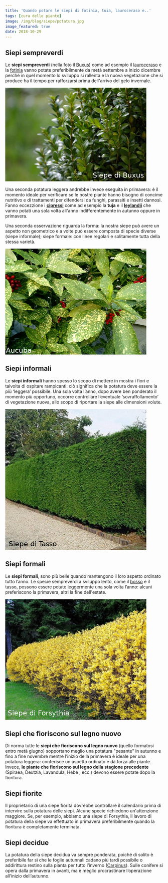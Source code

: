```yaml
---
title: 'Quando potare le siepi di fotinia, tuia, lauroceraso e..'
tags: [cura delle piante]
image: /img/blog/siepe/potatura.jpg
image_featured: true
date: 2018-10-29
---
```

## Siepi sempreverdi
Le **siepi sempreverdi** (nella foto il [Buxus](/consigli-di-giardinaggio/siepe-quale-scegliere "scopri le caratteristiche della siepe")) come ad esempio il [lauroceraso](/consigli-di-giardinaggio/siepe-quale-scegliere "scopri le caratteristiche della siepe") e la [fotinia](/consigli-di-giardinaggio/siepe-quale-scegliere "scopri le caratteristiche della siepe") vanno potate preferibilmente da metà settembre a inizio dicembre perché in quel momento lo sviluppo si rallenta e la nuova vegetazione che si produce ha il tempo per rafforzarsi prima dell'arrivo del gelo invernale.

![siepe-di-buxus](/img/posts/siepe-di-buxus.jpg  "La potatura della siepe di buxus")

Una seconda potatura leggera andrebbe invece eseguita in primavera: è il momento ideale per verificare se le nostre piante hanno bisogno di concime nutritivo e di trattamenti per difendersi da funghi, parassiti e insetti dannosi.
Fanno eccezzione i **[cipressi](/consigli-di-giardinaggio/siepe-quale-scegliere "scopri le caratteristiche della siepe")** come ad esempio la **tuja** e il **[leylandii](/consigli-di-giardinaggio/siepe-quale-scegliere "scopri le caratteristiche della siepe")** che vanno potati una sola volta all'anno indifferentemente in autunno oppure in primavera.

Una seconda osservazione riguarda la forma: la nostra siepe può avere un aspetto non geometrico e a volte può essere composta di specie diverse (siepe informale); siepe formale: con linee regolari e solitamente tutta della stessa varietà.

![siepe-di-aucuba](/img/posts/siepe-di-aucuba.jpg  "La potatura della siepe di aucuba")

## Siepi informali
Le **siepi informali** hanno spesso lo scopo di mettere in mostra i fiori e talvolta di ospitare rampicanti: ciò significa che la potatura deve essere la più ‘leggera’ possibile.
Una sola volta l’anno, dopo avere ben ponderato il momento più opportuno, occorre controllare l’eventuale ‘sovraffollamento’ di vegetazione nuova, allo scopo di riportare la siepe alle dimensioni volute.

![siepe-di-tasso](/img/posts/siepe-di-tasso.jpg  "La potatura della siepe di tasso")

## Siepi formali
Le **siepi formali**, sono più belle quando mantengono il loro aspetto ordinato tutto l’anno.
Le specie sempreverdi a sviluppo lento, come il [bosso](/consigli-di-giardinaggio/siepe-quale-scegliere "scopri le caratteristiche della siepe") e il tasso, possono essere potate leggermente una sola volta l’anno: alcuni preferiscono la primavera, altri la fine dell'estate.

![siepe-di-forsythia](/img/posts/siepe-di-forsythia.jpg  "La potatura della siepe di forsytia")

## Siepi che fioriscono sul legno nuovo
Di norma tutte le **siepi che fioriscono sul legno nuovo** (quello formatosi entro metà giugno) sopportano meglio una potatura "pesante" in autunno e fino a fine novembre mentre l’inizio della primavera è ideale per una potatura leggera: conferisce un aspetto ordinato e dà forza alle piante.
Invece, **le piante che fioriscono sul legno della stagione precedente** (Spiraea, Deutzia, Lavandula, Hebe , ecc.) devono essere potate dopo la fioritura.

## Siepi fiorite
Il proprietario di una siepe fiorita dovrebbe controllare il calendario prima di intervire sulla potatura delle siepi. Alcune specie richiedono un'attenzione maggiore.
Se, per esempio, abbiamo una siepe di Forsythia, il lavoro di potatura della siepe va effettuato in primavera preferibilmente quando la fioritura è completamente terminata.

## Siepi decidue
La potatura della siepe decidua va sempre ponderata, poiché di solito è preferibile far sì che le foglie autunnali cadano più tardi possibile o addirittura restino sulla pianta per tutto l’inverno ([Carpinus](/consigli-di-giardinaggio/siepe-quale-scegliere "scopri le caratteristiche della siepe")).
Sulle conifere si opera dalla primavera in avanti, ma è meglio procrastinare l’operazione all’inizio dell’autunno.
